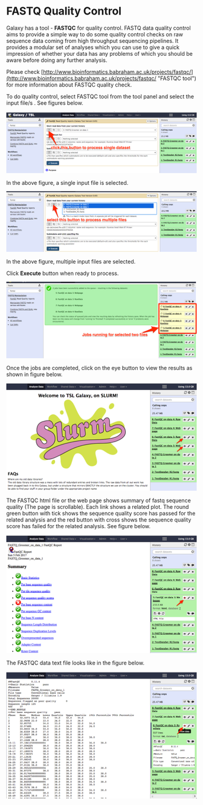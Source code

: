 # FASTQ Quality Control

Galaxy has a tool - **FASTQC** for quality control. FASTQ data quality control aims to provide a simple way to do some quality control checks on raw sequence data coming from high throughput sequencing pipelines. It provides a modular set of analyses which you can use to give a quick impression of whether your data has any problems of which you should be aware before doing any further analysis.

Please check [http://www.bioinformatics.babraham.ac.uk/projects/fastqc/](http://www.bioinformatics.babraham.ac.uk/projects/fastqc/ "FASTQC tool") for more information about FASTQC quality check.

To do quality control, select FASTQC tool from the tool panel and select the input file/s . See figures below.

![](/assets/FASTQC_1.png)

In the above figure, a single input file is selected.

![](/assets/FASTQC_2.png)

In the above figure, multiple input files are selected.

Click **Execute** button when ready to process.

![](/assets/FASTQC_3.png)



Once the jobs are completed, click on the eye button to view the results as shown in figure below.

![](/assets/FASTQC_4_complete.png)



The FASTQC html file or the web page shows summary of fastq sequence quality \(The page is scrollable\). Each link shows a related plot. The round green button with tick shows the sequence quality score has passed for the related analysis and the red button with cross shows the sequence quality score has failed for the related analysis. See figure below. 

![](/assets/FASTQC_summary.png)



The FASTQC data text file looks like in the figure below.

![](/assets/FASTQC_data.png)

